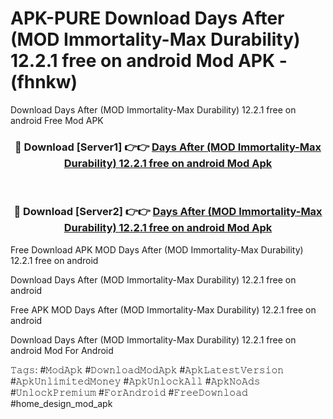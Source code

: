 # APK-PURE Download Days After (MOD Immortality-Max Durability) 12.2.1 free on android Mod APK - (fhnkw)
Download Days After (MOD Immortality-Max Durability) 12.2.1 free on android Free Mod APK

<div align="center">
<h3>🔴 Download [Server1] 👉👉 <a href="https://apk-comot.site?title=Days_After_(MOD_Immortality-Max_Durability)_12.2.1_free_on_android">Days After (MOD Immortality-Max Durability) 12.2.1 free on android Mod Apk</a></h3><br>

<h3>🔴 Download [Server2] 👉👉 <a href="https://apk-comot.site?title=Days_After_(MOD_Immortality-Max_Durability)_12.2.1_free_on_android">Days After (MOD Immortality-Max Durability) 12.2.1 free on android Mod Apk</a></h3>
</div>


Free Download APK MOD Days After (MOD Immortality-Max Durability) 12.2.1 free on android

Download Days After (MOD Immortality-Max Durability) 12.2.1 free on android 

Free APK MOD Days After (MOD Immortality-Max Durability) 12.2.1 free on android 

Download Days After (MOD Immortality-Max Durability) 12.2.1 free on android Mod For Android

𝚃𝚊𝚐𝚜: #𝙼𝚘𝚍𝙰𝚙𝚔 #𝙳𝚘𝚠𝚗𝚕𝚘𝚊𝚍𝙼𝚘𝚍𝙰𝚙𝚔 #𝙰𝚙𝚔𝙻𝚊𝚝𝚎𝚜𝚝𝚅𝚎𝚛𝚜𝚒𝚘𝚗 #𝙰𝚙𝚔𝚄𝚗𝚕𝚒𝚖𝚒𝚝𝚎𝚍𝙼𝚘𝚗𝚎𝚢 #𝙰𝚙𝚔𝚄𝚗𝚕𝚘𝚌𝚔𝙰𝚕𝚕 #𝙰𝚙𝚔𝙽𝚘𝙰𝚍𝚜 #𝚄𝚗𝚕𝚘𝚌𝚔𝙿𝚛𝚎𝚖𝚒𝚞𝚖 #𝙵𝚘𝚛𝙰𝚗𝚍𝚛𝚘𝚒𝚍 #𝙵𝚛𝚎𝚎𝙳𝚘𝚠𝚗𝚕𝚘𝚊𝚍 #home_design_mod_apk